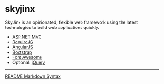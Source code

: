 skyjinx
=======

SkyJinx is an opinionated, flexible web framework using the latest technologies to build web applications quickly.

* [ASP.NET MVC](http://www.asp.net/mvc)
* [RequireJS](http://requirejs.org/)
* [AngularJS](http://angularjs.org/)
* [Bootstrap](http://getbootstrap.com/)
* [Font Awesome](http://fontawesome.io/)
* Optional: [jQuery](http://www.jquery.com/)

---
[README Markdown Syntax](https://github.com/fletcher/MultiMarkdown/blob/master/Documentation/Markdown%20Syntax.md)
